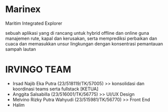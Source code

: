 # Marinex

Maritim Integrated Explorer

sebuah aplikasi yang di rancang untuk hybrid offline dan online guna manajemen rute, kapal dan kerusakan, serta memprediksi perbaikan dan cuaca dan memasukkan unsur lingkungan dengan konsentrasi pemantauan sampah lautan

# IRVINGO TEAM

- Irsad Najib Eka Putra (23/518119/TK/57005) >> konsolidasi dan koordinasi teams serta fullstack [KETUA]
- Anggita Salsabilla (23/516001/TK/56775) >> UI/UX Design
- Melvino Rizky Putra Wahyudi (23/515981/TK/56770) >> Front End
- Halim

